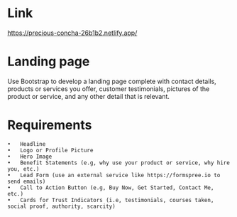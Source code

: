 # Link

https://precious-concha-26b1b2.netlify.app/

# Landing page

Use Bootstrap to develop a landing page complete with contact details, products or services you offer, customer testimonials, 
pictures of the product or service, and any other detail that is relevant.

# Requirements

    •	Headline
    •	Logo or Profile Picture
    •	Hero Image
    •	Benefit Statements (e.g, why use your product or service, why hire you, etc.)
    •	Lead Form (use an external service like https://formspree.io to send emails)
    •	Call to Action Button (e.g, Buy Now, Get Started, Contact Me, etc.)
    •	Cards for Trust Indicators (i.e, testimonials, courses taken, social proof, authority, scarcity)
